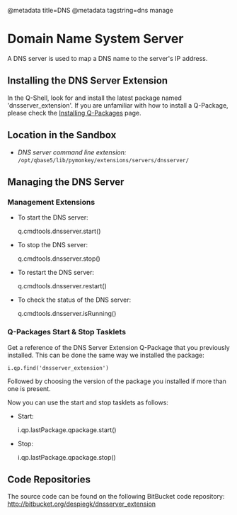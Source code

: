 @metadata title=DNS
@metadata tagstring=dns manage


[qpinstall]: /#/Q-Packages/QPInstall


# Domain Name System Server

A DNS server is used to map a DNS name to the server's IP address.

## Installing the DNS Server Extension

In the Q-Shell, look for and install the latest package named 'dnsserver_extension'.
If you are unfamiliar with how to install a Q-Package, please check the [Installing Q-Packages][qpinstall] page.


## Location in the Sandbox

* *DNS server command line extension:* `/opt/qbase5/lib/pymonkey/extensions/servers/dnsserver/`


## Managing the DNS Server

### Management Extensions

* To start the DNS server:

    q.cmdtools.dnsserver.start()

* To stop the DNS server:

    q.cmdtools.dnsserver.stop()

* To restart the DNS server:

    q.cmdtools.dnsserver.restart()

* To check the status of the DNS server:

    q.cmdtools.dnsserver.isRunning()


### Q-Packages Start & Stop Tasklets

Get a reference of the DNS Server Extension Q-Package that you previously installed. This can be done the same way we installed the package:

    i.qp.find('dnsserver_extension')

Followed by choosing the version of the package you installed if more than one is present.

Now you can use the start and stop tasklets as follows:

* Start:

    i.qp.lastPackage.qpackage.start()

* Stop:

    i.qp.lastPackage.qpackage.stop()


## Code Repositories

The source code can be found on the following BitBucket code repository:
    http://bitbucket.org/despiegk/dnsserver_extension
